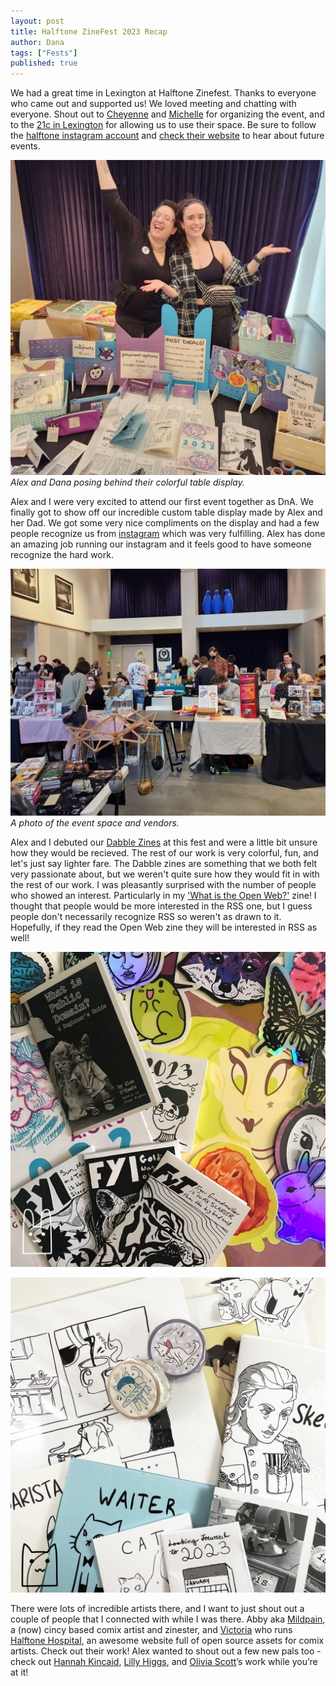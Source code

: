 ```yaml
---
layout: post
title: Halftone ZineFest 2023 Recap
author: Dana
tags: ["Fests"]
published: true
---
```


We had a great time in Lexington at Halftone Zinefest. Thanks to everyone who came out and supported us! We loved meeting and chatting with everyone. Shout out to [Cheyenne](https://www.instagram.com/nckmnstr/) and [Michelle](https://www.instagram.com/oh_hello_michelle_aiello/) for organizing the event, and to the [21c in Lexington](https://www.21cmuseumhotels.com/lexington/) for allowing us to use their space. Be sure to follow the [halftone instagram account](https://www.instagram.com/halftonezinefest/) and [check their website](https://www.halftonezinefest.org/) to hear about future events.

![photograph of dana and alex standing behind their colorful table display](/assets/img/post/2023_05_30_htzrecap1.jpg)
*Alex and Dana posing behind their colorful table display.*

<!--more-->

Alex and I were very excited to attend our first event together as DnA. We finally got to show off our incredible custom table display made by Alex and her Dad. We got some very nice compliments on the display and had a few people recognize us from [instagram](https://www.instagram.com/dna.artists/) which was very fulfilling. Alex has done an amazing job running our instagram and it feels good to have someone recognize the hard work.

![photograph of the event space](/assets/img/post/2023_05_30_htzrecap2.jpg)
*A photo of the event space and vendors.*

Alex and I debuted our [Dabble Zines](https://www.dnaartists.net/publications/dabble-in/) at this fest and were a little bit unsure how they would be recieved. The rest of our work is very colorful, fun, and let's just say lighter fare. The Dabble zines are something that we both felt very passionate about, but we weren't quite sure how they would fit in with the rest of our work. I was pleasantly surprised with the number of people who showed an interest. Particularly in my ['What is the Open Web?'](https://www.dnaartists.net/publications/dabble-in/#OpenWeb) zine! I thought that people would be more interested in the RSS one, but I guess people don't necessarily recognize RSS so weren't as drawn to it. Hopefully, if they read the Open Web zine they will be interested in RSS as well!

![all of Alex's work for sale at the fest](/assets/img/post/2023_05_30_htzrecap3.png)

![all of dDana's work for sale at the fest.](/assets/img/post/2023_05_30_htzrecap4.png)

There were lots of incredible artists there, and I want to just shout out a couple of people that I connected with while I was there. Abby aka [Mildpain](https://www.instagram.com/mild_pain/), a (now) cincy based comix artist and zinester, and [Victoria](https://www.instagram.com/blackbit.exe/) who runs [Halftone Hospital](https://halftonehospital.com/), an awesome website full of open source assets for comix artists. Check out their work! Alex wanted to shout out a few new pals too - check out [Hannah Kincaid](https://www.hannahsizart.com/), [Lilly Higgs](https://www.lillyhiggs.com/), and [Olivia Scott](https://www.instagram.com/Oliviascott.studio/)’s work while you’re at it! 
